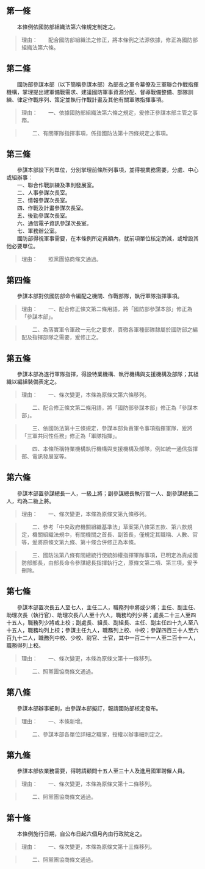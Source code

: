 第一條 
-------
　　本條例依國防部組織法第六條規定制定之。  
> 理由：　　配合國防部組織法之修正，將本條例之法源依據，修正為國防部組織法第六條。



第二條 
-------
　　國防部參謀本部（以下簡稱參謀本部）為部長之軍令幕僚及三軍聯合作戰指揮機構，掌理提出建軍備戰需求、建議國防軍事資源分配、督導戰備整備、部隊訓練、律定作戰序列、策定並執行作戰計畫及其他有關軍隊指揮事項。  
> 理由：　　一、依據國防部組織法第六條之規定，爰修正參謀本部主管之事務。

> 　　二、有關軍隊指揮事項，係指國防法第十四條規定之事項。



第三條 
-------
　　參謀本部設下列單位，分別掌理前條所列事項，並得視業務需要，分處、中心或組辦事：  
　　一、聯合作戰訓練及準則發展室。  
　　二、人事參謀次長室。  
　　三、情報參謀次長室。  
　　四、作戰及計畫參謀次長室。  
　　五、後勤參謀次長室。  
　　六、通信電子資訊參謀次長室。  
　　七、軍務辦公室。  
　　國防部得視軍事需要，在本條例所定員額內，就前項單位核定酌減，或增設其他必要單位。  
> 理由：　　照黨團協商條文通過。



第四條 
-------
　　參謀本部對依國防部命令編配之機關、作戰部隊，執行軍隊指揮事項。  
> 理由：　　一、配合修正條文第二條用語，將「國防部參謀本部」修正為「參謀本部」。

> 　　二、為落實軍令軍政一元化之要求，貫徹各軍種部隊隸屬於國防部之編配及指揮部隊之需要，爰修正之。



第五條 
-------
　　參謀本部為遂行軍隊指揮，得設特業機構、執行機構與支援機構及部隊；其組織以編組裝備表定之。  
> 理由：　　一、條次變更，本條為原條文第六條移列。

> 　　二、配合修正條文第二條用語，將「國防部參謀本部」修正為「參謀本部」。

> 　　三、依國防法第十三條規定，參謀本部負責軍令事項指揮軍隊，爰將「三軍共同性任務」修正為「軍隊指揮」。

> 　　四、本條所稱特業機構執行機構與支援機構及部隊，例如統一通信指揮部、電訊發展室等。



第六條 
-------
　　參謀本部置參謀總長一人，一級上將；副參謀總長執行官一人、副參謀總長二人，均為二級上將。  
> 理由：　　一、條次變更，本條為原條文第九條移列。

> 　　二、參考「中央政府機關組織基準法」草案第八條第五款、第六款規定，機關組織法規中，有關機關之首長、副首長，僅規定其職稱、人數、官等，爰將原條文第九條、第十條合併修正為本條。

> 　　三、國防法第八條有關總統行使統帥權指揮軍隊事項，已明定為責成國防部部長，由部長命令參謀總長指揮執行之，原條文第二項、第三項，爰予刪除。



第七條 
-------
　　參謀本部置次長五人至七人，主任二人，職務列中將或少將；主任、副主任、助理次長（執行官）、助理次長八人至十六人，職務均列少將；處長二十三人至四十五人，職務列少將或上校；副處長、組長、副組長、主任、副主任四十九人至八十五人，職務均列上校；參謀主任九人，職務列上校、中校；參謀四百三十人至六百九十二人，職務列中校、少校、尉官、士官，其中一百二十一人至二百十一人，職務得列上校。  
> 理由：　　一、條次變更，本條為原條文第十一條移列。

> 　　二、照黨團協商條文通過。



第八條 
-------
　　參謀本部辦事細則，由參謀本部擬訂，報請國防部核定發布。  
> 理由：　　一、本條新增。

> 　　二、參謀本部各單位詳細之職掌，授權以辦事細則定之。



第九條 
-------
　　參謀本部依業務需要，得聘請顧問十五人至三十人及進用國軍聘僱人員。  
> 理由：　　一、條次變更，本條為原條文第十二條移列。

> 　　二、照黨團協商條文通過。



第十條 
-------
　　本條例施行日期，自公布日起六個月內由行政院定之。  
> 理由：　　一、條次變更，本條為原條文第十三條移列。

> 　　二、照黨團協商條文通過。